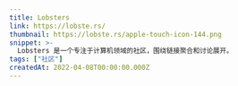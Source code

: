 ```yaml
---
title: Lobsters
link: https://lobste.rs/
thumbnail: https://lobste.rs/apple-touch-icon-144.png
snippet: >-
  Lobsters 是一个专注于计算机领域的社区，围绕链接聚合和讨论展开。
tags: ["社区"]
createdAt: 2022-04-08T00:00:00.000Z
---
```

